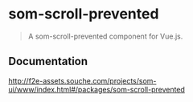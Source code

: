 # som-scroll-prevented
> A som-scroll-prevented component for Vue.js.

## Documentation
http://f2e-assets.souche.com/projects/som-ui/www/index.html#/packages/som-scroll-prevented
